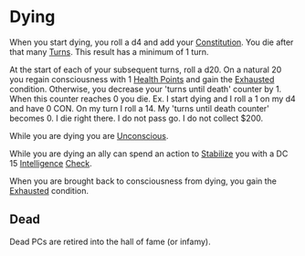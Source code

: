 # Dying

When you start dying, you roll a d4 and add your [Constitution](../Player%20Characters/Chosen%20Statistics/Constitution.md). You die after that many [Turns](../Game%20Procedures/Turn.md).
	This result has a minimum of 1 turn.

At the start of each of your subsequent turns, roll a d20. On a natural 20 you regain consciousness with 1 [Health Points](../Player%20Characters/Derived%20Statistics/Health%20Points.md) and gain the [Exhausted](Exhausted.md) condition. Otherwise, you decrease your 'turns until death' counter by 1. When this counter reaches 0 you die. 
	Ex. I start dying and I roll a 1 on my d4 and have 0 CON. On my turn I roll a 14. My 'turns until death counter' becomes 0. I die right there. I do not pass go. I do not collect $200. 

While you are dying you are [Unconscious](Unconscious.md).

While you are dying an ally can spend an action to [Stabilize](Stabilized.md) you with a DC 15 [Intelligence](../Player%20Characters/Chosen%20Statistics/Intelligence.md) [Check](../Game%20Procedures/Check.md).

When you are brought back to consciousness from dying, you gain the [Exhausted](Exhausted.md) condition.

## Dead
Dead PCs are retired into the hall of fame (or infamy).